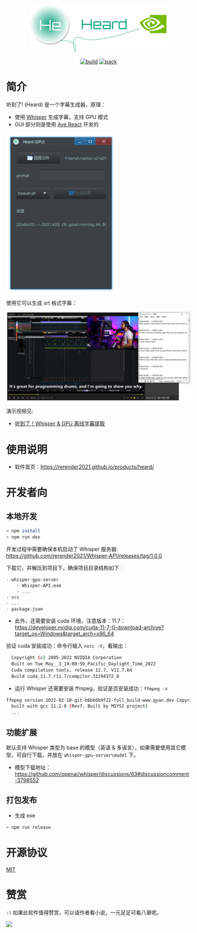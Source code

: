 <p align="center">
    <img width="375" src="./docs/images/logo.png">
</p>

<div align="center">

[![build](https://github.com/rerender2021/heard/actions/workflows/build.yml/badge.svg?branch=main&event=push)](https://github.com/rerender2021/heard/actions/workflows/build.yml) [![pack](https://github.com/rerender2021/heard/actions/workflows/pack.yml/badge.svg?branch=main&event=push)](https://github.com/rerender2021/heard/actions/workflows/pack.yml)

 </div>
 
# 简介

听到了! (Heard) 是一个字幕生成器，原理：

-   使用 [Whisper](https://github.com/openai/whisper) 生成字幕，支持 GPU 模式
-   GUI 部分则是使用 [Ave React](https://qber-soft.github.io/Ave-React-Docs/) 开发的

![heard-usage](./docs/images/heard-usage.png)

使用它可以生成 srt 格式字幕：

![srt-demo](./docs/images/srt-demo.png)

演示视频见:

- [听到了！Whisper & GPU 离线字幕提取](https://www.bilibili.com/video/BV1FN411N7a5/)

# 使用说明

-   软件首页：https://rerender2021.github.io/products/heard/

# 开发者向

## 本地开发

```bash
> npm install
> npm run dev
```

开发过程中需要确保本机启动了 Whisper 服务器: https://github.com/rerender2021/Whisper-API/releases/tag/1.0.0

下载它，并解压到项目下，确保项目目录结构如下：

```
- whisper-gpu-server
    - Whisper-API.exe
    - ...
- src
- ...
- package.json
```

- 此外，还需要安装 cuda 环境，注意版本：11.7：https://developer.nvidia.com/cuda-11-7-0-download-archive?target_os=Windows&target_arch=x86_64

验证 cuda 安装成功：命令行输入 `nvcc -V`，看输出：

```bash
  Copyright (c) 2005-2022 NVIDIA Corporation
  Built on Tue_May__3_19:00:59_Pacific_Daylight_Time_2022
  Cuda compilation tools, release 11.7, V11.7.64
  Build cuda_11.7.r11.7/compiler.31294372_0
```

- 运行 Whisper 还需要安装 ffmpeg，验证是否安装成功：`ffmpeg -v`

```bash
ffmpeg version 2022-02-10-git-b6bb6b9f22-full_build-www.gyan.dev Copyright (c) 2000-2022 the FFmpeg developers
  built with gcc 11.2.0 (Rev7, Built by MSYS2 project)
  ...
```

## 功能扩展

默认支持 Whisper 类型为 base 的模型（英语 & 多语言），如果需要使用其它模型，可自行下载，并放在 `whisper-gpu-server\model` 下。

-   模型下载地址：https://github.com/openai/whisper/discussions/63#discussioncomment-3798552

## 打包发布

-   生成 exe

```bash
> npm run release
```

# 开源协议

[MIT](./LICENSE)

# 赞赏

`:)` 如果此软件值得赞赏，可以请作者看小说，一元足足可看八章呢。

<p align="left">
    <img width="300" src="https://rerender2021.github.io/assets/donate.jpg">
</p>
